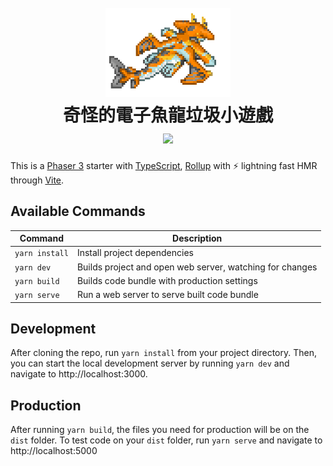 
<h1 align="center">
  <br>
  <a href="https://laysdragon.github.io/rukr_chromatic_orb/"><img src="public/assets/FlatFish.png" width="200"></a>
  <br>
  奇怪的電子魚龍垃圾小遊戲 
  <br>
  <img src="https://github.com/LaysDragon/rukr_chromatic_orb/actions/workflows/pages.yml/badge.svg">
  <br>
</h1>


This is a [Phaser 3](https://github.com/photonstorm/phaser) starter with [TypeScript](https://www.typescriptlang.org/), [Rollup](https://rollupjs.org) with ⚡️ lightning fast HMR through [Vite](https://vitejs.dev/).

## Available Commands

| Command | Description |
|---------|-------------|
| `yarn install` | Install project dependencies |
| `yarn dev` | Builds project and open web server, watching for changes |
| `yarn build` | Builds code bundle with production settings  |
| `yarn serve` | Run a web server to serve built code bundle |

## Development

After cloning the repo, run `yarn install` from your project directory. Then, you can start the local development
server by running `yarn dev` and navigate to http://localhost:3000.

## Production

After running `yarn build`, the files you need for production will be on the `dist` folder. To test code on your `dist` folder, run `yarn serve` and navigate to http://localhost:5000